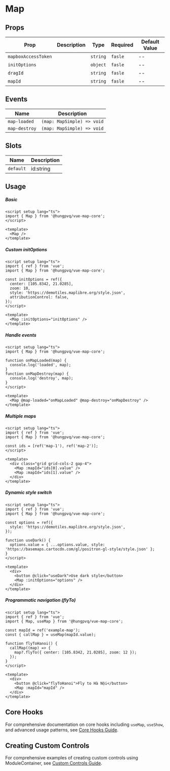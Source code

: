 # Map

## Props

| Prop                | Description | Type     | Required | Default Value |
| ------------------- | ----------- | -------- | -------- | ------------- |
| `mapboxAccessToken` |             | `string` | `fasle`  | --            |
| `initOptions`       |             | `object` | `fasle`  | --            |
| `dragId`            |             | `string` | `fasle`  | --            |
| `mapId`             |             | `string` | `fasle`  | --            |

## Events

| Name          | Description                |
| ------------- | -------------------------- |
| `map-loaded`  | `(map: MapSimple) => void` |
| `map-destroy` | `(map: MapSimple) => void` |

## Slots

| Name      | Description |
| --------- | ----------- |
| `default` | id:string   |

## Usage

##### Basic

```vue
<script setup lang="ts">
import { Map } from '@hungpvq/vue-map-core';
</script>

<template>
  <Map />
</template>
```

##### Custom initOptions

```vue
<script setup lang="ts">
import { ref } from 'vue';
import { Map } from '@hungpvq/vue-map-core';

const initOptions = ref({
  center: [105.8342, 21.0285],
  zoom: 10,
  style: 'https://demotiles.maplibre.org/style.json',
  attributionControl: false,
});
</script>

<template>
  <Map :initOptions="initOptions" />
</template>
```

##### Handle events

```vue
<script setup lang="ts">
import { Map } from '@hungpvq/vue-map-core';

function onMapLoaded(map) {
  console.log('loaded', map);
}
function onMapDestroy(map) {
  console.log('destroy', map);
}
</script>

<template>
  <Map @map-loaded="onMapLoaded" @map-destroy="onMapDestroy" />
</template>
```

##### Multiple maps

```vue
<script setup lang="ts">
import { ref } from 'vue';
import { Map } from '@hungpvq/vue-map-core';

const ids = [ref('map-1'), ref('map-2')];
</script>

<template>
  <div class="grid grid-cols-2 gap-4">
    <Map :mapId="ids[0].value" />
    <Map :mapId="ids[1].value" />
  </div>
</template>
```

##### Dynamic style switch

```vue
<script setup lang="ts">
import { ref } from 'vue';
import { Map } from '@hungpvq/vue-map-core';

const options = ref({
  style: 'https://demotiles.maplibre.org/style.json',
});

function useDark() {
  options.value = { ...options.value, style: 'https://basemaps.cartocdn.com/gl/positron-gl-style/style.json' };
}
</script>

<template>
  <div>
    <button @click="useDark">Use dark style</button>
    <Map :initOptions="options" />
  </div>
</template>
```

##### Programmatic navigation (flyTo)

```vue
<script setup lang="ts">
import { ref } from 'vue';
import { Map, useMap } from '@hungpvq/vue-map-core';

const mapId = ref('example-map');
const { callMap } = useMap(mapId.value);

function flyToHanoi() {
  callMap((map) => {
    map?.flyTo({ center: [105.8342, 21.0285], zoom: 12 });
  });
}
</script>

<template>
  <div>
    <button @click="flyToHanoi">Fly to Hà Nội</button>
    <Map :mapId="mapId" />
  </div>
</template>
```

## Core Hooks

For comprehensive documentation on core hooks including `useMap`, `useShow`, and advanced usage patterns, see [Core Hooks Guide](../../hook/index.md).

## Creating Custom Controls

For comprehensive examples of creating custom controls using ModuleContainer, see [Custom Controls Guide](./custom-controls.md).
